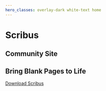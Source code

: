 ```yaml
---
hero_classes: overlay-dark white-text home
---
```

# Scribus
## Community Site

## Bring Blank Pages to Life

[Download Scribus](../download?classes=btn,btn-primary,btn-lg)
